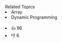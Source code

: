 <div><div>Related Topics</div><div><li>Array</li><li>Dynamic Programming</li></div></div><br><div><li>👍 96</li><li>👎 6</li></div>